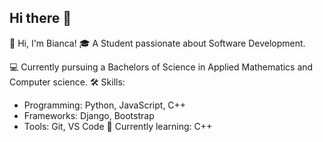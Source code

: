 ## Hi there 👋

👋 Hi, I'm Bianca! 
🎓 A Student passionate about Software Development.

💻 Currently pursuing a Bachelors of Science in Applied Mathematics and Computer science.
🛠️ Skills:  
- Programming: Python, JavaScript, C++  
- Frameworks: Django, Bootstrap
- Tools: Git, VS Code
🌱 Currently learning: C++

<!--
**Bianca4dev/Bianca4dev** is a ✨ _special_ ✨ repository because its `README.md` (this file) appears on your GitHub profile.

Here are some ideas to get you started:

- 🔭 I’m currently working on ...
- 🌱 I’m currently learning ...
- 👯 I’m looking to collaborate on ...
- 🤔 I’m looking for help with ...
- 💬 Ask me about ...
- 📫 How to reach me: ...
- 😄 Pronouns: ...
- ⚡ Fun fact: ...
-->
